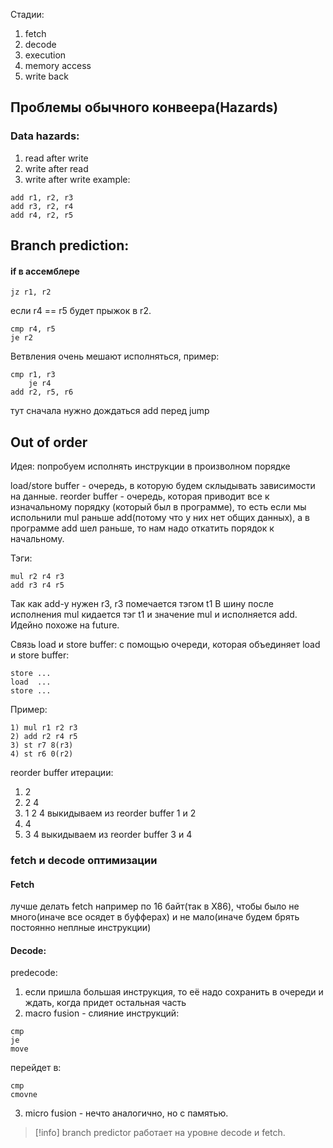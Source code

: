 Стадии:
1) fetch
2) decode
3) execution
4) memory access
5) write back

## Проблемы обычного конвеера(Hazards)
### Data hazards:
1) read after write
2) write after read
3) write after write
example:
```
add r1, r2, r3
add r3, r2, r4
add r4, r2, r5
```

## Branch prediction:

#### if в ассемблере
`jz r1, r2`

если r4 == r5 будет прыжок в r2.
```
cmp r4, r5
je r2
```

Ветвления очень мешают исполняться, пример:
```
cmp r1, r3
	je r4
add r2, r5, r6
```
тут сначала нужно дождаться add перед jump

## Out of order
Идея: попробуем исполнять инструкции в произволном порядке

load/store buffer -  очередь, в которую будем склыдывать зависимости на данные.
reorder buffer - очередь, которая приводит все к изначальному порядку (который был в программе), то есть если мы испольнили mul раньше add(потому что у них  нет общих данных), а в программе add шел раньше, то нам надо откатить порядок к начальному.

Тэги:
```
mul r2 r4 r3
add r3 r4 r5
```
Так как add-у нужен r3, r3 помечается тэгом t1
В шину после исполнения mul кидается тэг t1 и значение mul и исполняется add.
Идейно похоже на future.

Связь load и store buffer:
с помощью очереди, которая объединяет load и store buffer:
```
store ...
load  ...
store ...
```

Пример:
```
1) mul r1 r2 r3
2) add r2 r4 r5
3) st r7 8(r3)
4) st r6 0(r2)
```
reorder buffer итерации:
1) 2
2) 2 4
3) 1 2 4 
выкидываем из reorder buffer 1 и 2
4) 4
5) 3 4
выкидываем из reorder buffer 3 и 4

### fetch и decode оптимизации
#### Fetch
лучше делать fetch например по 16 байт(так в X86), чтобы было не много(иначе все осядет в буфферах) и не мало(иначе будем брять постоянно неплные инструкции)

#### Decode:
predecode:
1) если пришла большая инструкция, то её надо сохранить в очереди и ждать, когда придет остальная часть
2) macro fusion - слияние инструкций:
```
cmp
je
move
```
перейдет в:
```
cmp 
cmovne
```
3) micro fusion - нечто аналогично, но с памятью.

>[!info]
> branch predictor работает на уровне decode и fetch.

